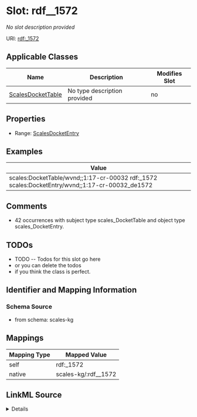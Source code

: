 

# Slot: rdf__1572


_No slot description provided_





URI: [rdf:_1572](http://www.w3.org/1999/02/22-rdf-syntax-ns#_1572)



<!-- no inheritance hierarchy -->





## Applicable Classes

| Name | Description | Modifies Slot |
| --- | --- | --- |
| [ScalesDocketTable](../classes/ScalesDocketTable.md) | No type description provided |  no  |







## Properties

* Range: [ScalesDocketEntry](../classes/ScalesDocketEntry.md)






## Examples

| Value |
| --- |
| scales:DocketTable/wvnd;;1:17-cr-00032 rdf:_1572 scales:DocketEntry/wvnd;;1:17-cr-00032_de1572 |

## Comments

* 42 occurrences with subject type scales_DocketTable and object type scales_DocketEntry.

## TODOs

* TODO -- Todos for this slot go here
* or you can delete the todos
* if you think the class is perfect.

## Identifier and Mapping Information







### Schema Source


* from schema: scales-kg




## Mappings

| Mapping Type | Mapped Value |
| ---  | ---  |
| self | rdf:_1572 |
| native | scales-kg/:rdf__1572 |




## LinkML Source

<details>
```yaml
name: rdf__1572
description: No slot description provided
todos:
- TODO -- Todos for this slot go here
- or you can delete the todos
- if you think the class is perfect.
comments:
- 42 occurrences with subject type scales_DocketTable and object type scales_DocketEntry.
examples:
- value: scales:DocketTable/wvnd;;1:17-cr-00032 rdf:_1572 scales:DocketEntry/wvnd;;1:17-cr-00032_de1572
from_schema: scales-kg
rank: 1000
slot_uri: rdf:_1572
alias: rdf__1572
domain_of:
- scales_DocketTable
range: scales_DocketEntry

```
</details>